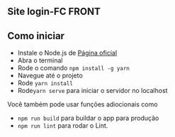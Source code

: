 ## Site login-FC FRONT

## Como iniciar
- Instale o Node.js de [Página oficial](https://nodejs.org/en/)
- Abra o terminal
- Rode o comando `npm install -g yarn`
- Navegue até o projeto
- Rode `yarn install`
- Rode`yarn serve` para iniciar o servidor no localhost

Você também pode usar funções adiocionais como
- `npm run build` para buildar o app para produção
- `npm run lint` para rodar o Lint.